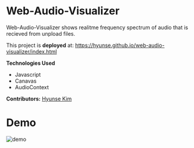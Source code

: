 # Web-Audio-Visualizer

Web-Audio-Visualizer shows realitme frequency spectrum of audio that is recieved from unpload files.

This project is **deployed** at: https://hyunse.github.io/web-audio-visualizer/index.html

**Technologies Used**

- Javascript
- Canavas
- AudioContext

**Contributors:** [Hyunse Kim](https://github.com/Hyunse)


# Demo

![demo](./demo.gif)